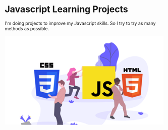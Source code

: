 # Javascript Learning Projects

I'm doing projects to improve my Javascript skills. So I try to try as many methods as possible.

![languages used](languages.jpg)